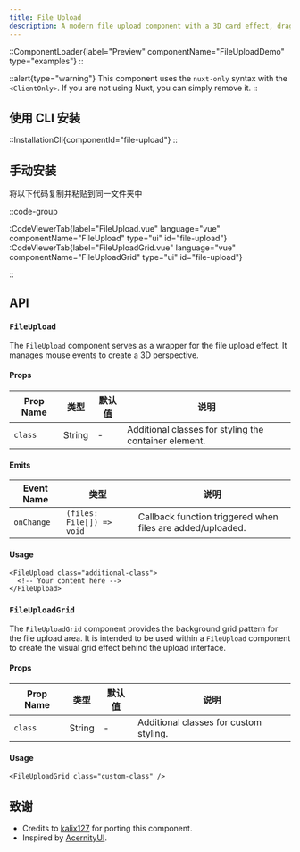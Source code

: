 ```yaml
---
title: File Upload
description: A modern file upload component with a 3D card effect, drag-and-drop functionality, and a responsive grid background pattern.
---
```


::ComponentLoader{label="Preview" componentName="FileUploadDemo" type="examples"}
::

::alert{type="warning"}
This component uses the `nuxt-only` syntax with the `<ClientOnly>`. If you are not using Nuxt, you can simply remove it.
::

## 使用 CLI 安装

::InstallationCli{componentId="file-upload"}
::

## 手动安装

将以下代码复制并粘贴到同一文件夹中

::code-group

:CodeViewerTab{label="FileUpload.vue" language="vue" componentName="FileUpload" type="ui" id="file-upload"}
:CodeViewerTab{label="FileUploadGrid.vue" language="vue" componentName="FileUploadGrid" type="ui" id="file-upload"}

::

## API

### `FileUpload`

The `FileUpload` component serves as a wrapper for the file upload effect. It manages mouse events to create a 3D perspective.

#### Props

| Prop Name | 类型   | 默认值 | 说明                                                  |
| --------- | ------ | ------ | ----------------------------------------------------- |
| `class`   | String | -      | Additional classes for styling the container element. |

#### Emits

| Event Name | 类型                      | 说明                                                       |
| ---------- | ------------------------- | ---------------------------------------------------------- |
| `onChange` | `(files: File[]) => void` | Callback function triggered when files are added/uploaded. |

#### Usage

```vue [MyComponent.vue]
<FileUpload class="additional-class">
  <!-- Your content here -->
</FileUpload>
```

### `FileUploadGrid`

The `FileUploadGrid` component provides the background grid pattern for the file upload area. It is intended to be used within a `FileUpload` component to create the visual grid effect behind the upload interface.

#### Props

| Prop Name | 类型   | 默认值 | 说明                                   |
| --------- | ------ | ------ | -------------------------------------- |
| `class`   | String | -      | Additional classes for custom styling. |

#### Usage

```vue [MyComponent.vue]
<FileUploadGrid class="custom-class" />
```

## 致谢

- Credits to [kalix127](https://github.com/kalix127) for porting this component.
- Inspired by [AcernityUI](https://ui.aceternity.com/components/file-upload).
